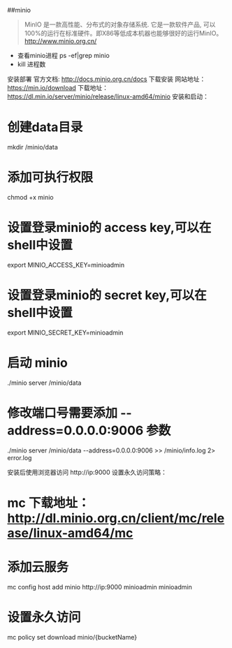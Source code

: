 ##minio
>MinIO 是一款高性能、分布式的对象存储系统. 它是一款软件产品, 可以100%的运行在标准硬件。即X86等低成本机器也能够很好的运行MinIO。
http://www.minio.org.cn/

+ 查看minio进程
ps -ef|grep minio
+ kill 进程数

安装部署
官方文档: http://docs.minio.org.cn/docs
下载安装
网站地址：https://min.io/download
下载地址：https://dl.min.io/server/minio/release/linux-amd64/minio
安装和启动：
# 创建data目录
mkdir /minio/data
# 添加可执行权限
chmod +x minio
# 设置登录minio的 access key,可以在shell中设置
export MINIO_ACCESS_KEY=minioadmin
# 设置登录minio的 secret key,可以在shell中设置
export MINIO_SECRET_KEY=minioadmin
# 启动 minio
./minio server /minio/data
# 修改端口号需要添加 --address=0.0.0.0:9006 参数
./minio server /minio/data --address=0.0.0.0:9006 >> /minio/info.log 2> error.log

安装后使用浏览器访问 http://ip:9000
设置永久访问策略：
# mc 下载地址：http://dl.minio.org.cn/client/mc/release/linux-amd64/mc
# 添加云服务
mc config host add minio http://ip:9000 minioadmin minioadmin
# 设置永久访问
mc policy set download minio/{bucketName}
